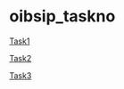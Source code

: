 # oibsip_taskno
[Task1](https://yashraj-12315.github.io/oibsip_taskno/Task1/Landing_Page)

[Task2](https://yashraj-12315.github.io/oibsip_taskno/Task2)

[Task3](https://yashraj-12315.github.io/oibsip_taskno/Task3)
